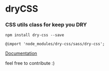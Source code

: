 # dryCSS

### CSS utils class for keep you DRY ###

    npm install dry-css --save

    @import 'node_modules/dry-css/sass/dry-css';


 [Documentation](http://drycss.byethost7.com/section-flex.html)
 
 feel free to contribute :)

